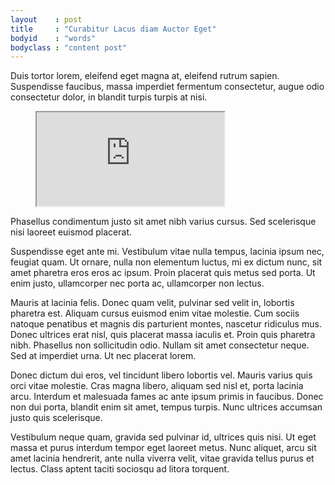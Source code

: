 ```yaml
---
layout    : post
title     : "Curabitur Lacus diam Auctor Eget"
bodyid    : "words"
bodyclass : "content post"
---
```

Duis tortor lorem, eleifend eget magna at, eleifend rutrum sapien. Suspendisse faucibus, massa imperdiet fermentum consectetur, augue odio consectetur dolor, in blandit turpis turpis at nisi.

<figure class="video">
	<iframe src="https://www.flickr.com/photos/125924023@N07/20668270598/in/set-72157657719916725/player/" allowfullscreen webkitallowfullscreen mozallowfullscreen oallowfullscreen msallowfullscreen></iframe>
</figure>

Phasellus condimentum justo sit amet nibh varius cursus. Sed scelerisque nisi laoreet euismod placerat.

<!--excerpt-ends-->

Suspendisse eget ante mi. Vestibulum vitae nulla tempus, lacinia ipsum nec, feugiat quam. Ut ornare, nulla non elementum luctus, mi ex dictum nunc, sit amet pharetra eros eros ac ipsum. Proin placerat quis metus sed porta. Ut enim justo, ullamcorper nec porta ac, ullamcorper non lectus.

Mauris at lacinia felis. Donec quam velit, pulvinar sed velit in, lobortis pharetra est. Aliquam cursus euismod enim vitae molestie. Cum sociis natoque penatibus et magnis dis parturient montes, nascetur ridiculus mus. Donec ultrices erat nisl, quis placerat massa iaculis et. Proin quis pharetra nibh. Phasellus non sollicitudin odio. Nullam sit amet consectetur neque. Sed at imperdiet urna. Ut nec placerat lorem.

Donec dictum dui eros, vel tincidunt libero lobortis vel. Mauris varius quis orci vitae molestie. Cras magna libero, aliquam sed nisl et, porta lacinia arcu. Interdum et malesuada fames ac ante ipsum primis in faucibus. Donec non dui porta, blandit enim sit amet, tempus turpis. Nunc ultrices accumsan justo quis scelerisque.

Vestibulum neque quam, gravida sed pulvinar id, ultrices quis nisi. Ut eget massa et purus interdum tempor eget laoreet metus. Nunc aliquet, arcu sit amet lacinia hendrerit, ante nulla viverra velit, vitae gravida tellus purus et lectus. Class aptent taciti sociosqu ad litora torquent.